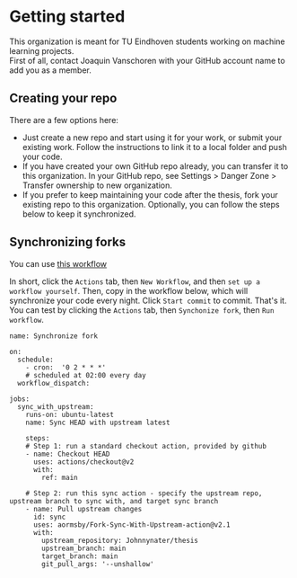 # Getting started

This organization is meant for TU Eindhoven students working on machine learning projects.  
First of all, contact Joaquin Vanschoren with your GitHub account name to add you as a member.

## Creating your repo
There are a few options here:

* Just create a new repo and start using it for your work, or submit your existing work. Follow the instructions to link it to a local folder and push your code.
* If you have created your own GitHub repo already, you can transfer it to this organization. In your GitHub repo, see Settings > Danger Zone > Transfer ownership to new organization.
* If you prefer to keep maintaining your code after the thesis, fork your existing repo to this organization. Optionally, you can follow the steps below to keep it synchronized.

## Synchronizing forks
You can use [this workflow](https://github.com/aormsby/Fork-Sync-With-Upstream-action#when-you-want-to-merge-into-an-acive-working-branch-not-recommended)

In short, click the `Actions` tab, then `New Workflow`, and then `set up a workflow yourself`. Then, copy in the workflow below, which will synchronize your code every night. Click `Start commit` to commit. That's it. You can test by clicking the `Actions` tab, then `Synchonize fork`, then `Run workflow`.

```
name: Synchronize fork

on:
  schedule:
    - cron:  '0 2 * * *'
    # scheduled at 02:00 every day
  workflow_dispatch:

jobs:
  sync_with_upstream:
    runs-on: ubuntu-latest
    name: Sync HEAD with upstream latest

    steps:
    # Step 1: run a standard checkout action, provided by github
    - name: Checkout HEAD
      uses: actions/checkout@v2
      with:
        ref: main

    # Step 2: run this sync action - specify the upstream repo, upstream branch to sync with, and target sync branch
    - name: Pull upstream changes
      id: sync
      uses: aormsby/Fork-Sync-With-Upstream-action@v2.1
      with:
        upstream_repository: Johnnynater/thesis
        upstream_branch: main
        target_branch: main
        git_pull_args: '--unshallow'
```
